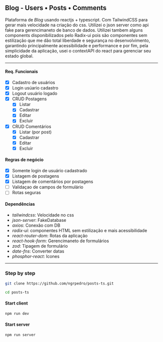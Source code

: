 ## Blog - Users • Posts • Comments

Plataforma de _Blog_ usando reactjs + typescript. Com TailwindCSS para gerar mais velocidade na criação do css. Utilizei o json server como api fake para gerencimaneto de banco de dados. Utilizei tambem alguns components disponibilizados pelo Radix-ui pois são componentes sem estilização que me dão total liberdade e segurança no desenvolvimento, garantindo principalmente acessibilidade e performance e por fim, pela simplicidade da aplicação, usei o contextAPI do react para gerenciar seu estado global.

---

#### Req. Funcionais

- [x] Cadastro de usuários
- [x] Login usúario cadastro
- [x] Logout usuário logado
- [x] CRUD Postagens
  - [x] Listar
  - [x] Cadastrar
  - [x] Editar
  - [x] Excluir
- [x] CRUD Comentários
  - [x] Listar (por post)
  - [x] Cadastrar
  - [x] Editar
  - [x] Excluir

#### Regras de negócio

- [x] Somente login de usuário cadastrado
- [x] Listagem de postagens
- [x] Listagem de comentários por postagens
- [ ] Validaçao de campos de formulário
- [ ] Rotas seguras

#### Dependências

- _tailwindcss_: Velocidade no css
- _json-server_: FakeDatabase
- _axios_: Conexão com DB
- _radix-ui_: componentes HTML sem estilização e mais acessibilidade
- _react-router-dom_: Rotas da aplicação
- _react-hook-form_: Gerencimaneto de formulários
- _zod_: Tipagem de formulário
- _date-fns_: Converter datas
- _phosphor-react_: Icones

---

### Step by step

```sh
git clone https://github.com/ngrpedro/posts-ts.git
```

```sh
cd posts-ts
```

#### Start client

```sh
npm run dev
```

#### Start server

```sh
npm run server
```
